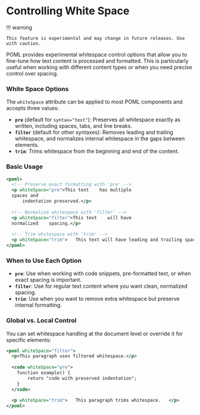# Controlling White Space

!!! warning

    This feature is experimental and may change in future releases. Use with caution.

POML provides experimental whitespace control options that allow you to fine-tune how text content is processed and formatted. This is particularly useful when working with different content types or when you need precise control over spacing.

### White Space Options

The `whiteSpace` attribute can be applied to most POML components and accepts three values:

- **`pre`** (default for `syntax="text"`): Preserves all whitespace exactly as written, including spaces, tabs, and line breaks.
- **`filter`** (default for other syntaxes): Removes leading and trailing whitespace, and normalizes internal whitespace in the gaps between elements.
- **`trim`**: Trims whitespace from the beginning and end of the content.

### Basic Usage

```xml
<poml>
  <!-- Preserve exact formatting with 'pre' -->
  <p whiteSpace="pre">This text    has multiple
  spaces and
      indentation preserved.</p>
  
  <!-- Normalize whitespace with 'filter' -->
  <p whiteSpace="filter">This text    will have
  normalized    spacing.</p>
  
  <!-- Trim whitespace with 'trim' -->
  <p whiteSpace="trim">   This text will have leading and trailing spaces removed.   </p>
</poml>
```

### When to Use Each Option

- **`pre`**: Use when working with code snippets, pre-formatted text, or when exact spacing is important.
- **`filter`**: Use for regular text content where you want clean, normalized spacing.
- **`trim`**: Use when you want to remove extra whitespace but preserve internal formatting.

### Global vs. Local Control

You can set whitespace handling at the document level or override it for specific elements:

```xml
<poml whiteSpace="filter">
  <p>This paragraph uses filtered whitespace.</p>
  
  <code whiteSpace="pre">
    function example() {
        return "code with preserved indentation";
    }
  </code>
  
  <p whiteSpace="trim">   This paragraph trims whitespace.   </p>
</poml>
```
